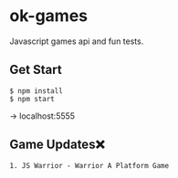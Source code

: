 # ok-games
Javascript games api and fun tests.


## Get Start

	$ npm install
	$ npm start

-> localhost:5555

## Game Updates:x:

	1. JS Warrior - Warrior A Platform Game
